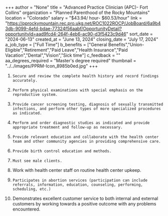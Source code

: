 +++
author = "None"
title = "Advanced Practice Clinician (APC)- Fort Collins"
organization = "Planned Parenthood of the Rocky Mountains"
location = "Colorado"
salary = "$43.94/ hour- $60.53/hour"
link = "https://pprockymountain.rec.pro.ukg.net/ROC1022ROCP/JobBoard/6a9b43db-9099-4efd-bdae-77324f56aabf/OpportunityDetail?opportunityId=aad9fcd4-264f-4eb6-ac90-d3f5423c9d46"
sort_date = "2024-06-13"
created_at = "June 13, 2024"
closing_date = "July 17, 2024"
a_job_type = ["Full Time"]
b_benefits = ["General Benefits","Union-Eligible","Retirement","Paid Leave","Health Insurance","Paid Vacation","Dental","Vision","Sick time"]
c_feedback = ""
aa_degrees_required = "Master's degree required"
thumbnail = "../../images/PPRM-Icon_8985b0ed.jpg"
+++
1.     Secure and review the complete health history and record findings accurately.
2.     Perform physical examinations with special emphasis on the reproductive system.
3.     Provide cancer screening testing, diagnosis of sexually transmitted infections, and perform other types of more specialized procedures as indicated.
4.     Perform and order diagnostic studies as indicated and provide appropriate treatment and follow-up as necessary.
5.     Provide relevant education and collaborate with the health center team and other community agencies in providing comprehensive care.
6.     Provide birth control education and methods.
7.     Must see male clients.
8.    Work with health center staff on routine health center upkeep.
9.     Participates in abortion services (participation can include referrals, information, education, counseling, performing, scheduling, etc.)
10.  Demonstrates excellent customer service to both internal and external customers by working towards a positive outcome with any problems encountered.